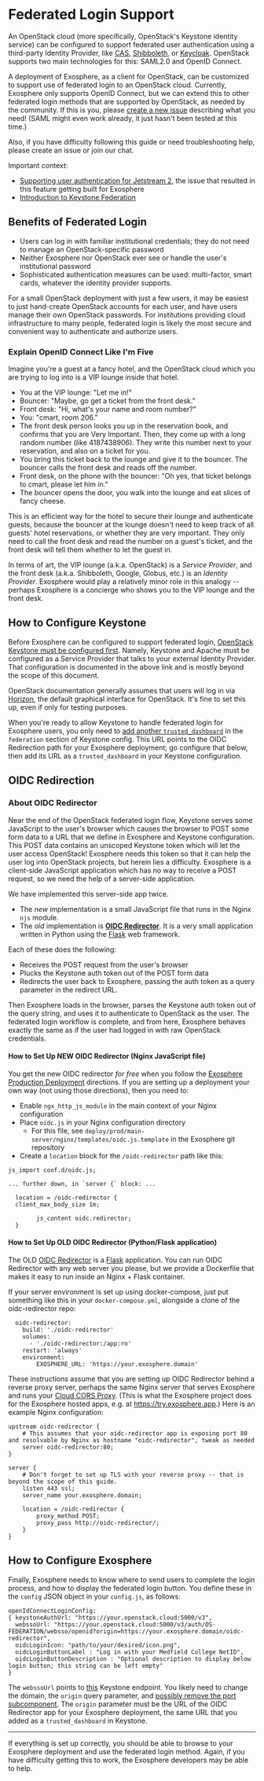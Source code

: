 # Federated Login Support

An OpenStack cloud (more specifically, OpenStack's Keystone identity service) can be configured to support federated user authentication using a third-party Identity Provider, like [CAS](https://apereo.github.io/cas/5.1.x/installation/OIDC-Authentication.html), [Shibboleth](https://wiki.shibboleth.net/confluence/display/DEV/Supported+Protocols), or [Keycloak](https://www.keycloak.org/docs/latest/securing_apps/). OpenStack supports two main technologies for this: SAML2.0 and OpenID Connect.

A deployment of Exosphere, as a client for OpenStack, can be customized to support use of federated login to an OpenStack cloud.  Currently, Exosphere only supports OpenID Connect, but we can extend this to other federated login methods that are supported by OpenStack, as needed by the community. If this is you, please [create a new issue](https://gitlab.com/exosphere/exosphere/-/issues/new) describing what you need! (SAML might even work already, it just hasn't been tested at this time.)

Also, if you have difficulty following this guide or need troubleshooting help, please create an issue or join our chat.

Important context:
- [Supporting user authentication for Jetstream 2](https://gitlab.com/exosphere/exosphere/-/issues/436), the issue that resulted in this feature getting built for Exosphere
- [Introduction to Keystone Federation](https://docs.openstack.org/keystone/latest/admin/federation/introduction.html)

## Benefits of Federated Login

- Users can log in with familiar institutional credentials; they do not need to manage an OpenStack-specific password
- Neither Exosphere nor OpenStack ever see or handle the user's institutional password
- Sophisticated authentication measures can be used: multi-factor, smart cards, whatever the identity provider supports.

For a small OpenStack deployment with just a few users, it may be easiest to just hand-create OpenStack accounts for each user, and have users manage their own OpenStack passwords. For institutions providing cloud infrastructure to many people, federated login is likely the most secure and convenient way to authenticate and authorize users.

### Explain OpenID Connect Like I'm Five

Imagine you're a guest at a fancy hotel, and the OpenStack cloud which you are trying to log into is a VIP lounge inside that hotel.

- You at the VIP lounge: "Let me in!"
- Bouncer: "Maybe, go get a ticket from the front desk."
- Front desk: "Hi, what's your name and room number?"
- You: "cmart, room 206."
- The front desk person looks you up in the reservation book, and confirms that you are Very Important. Then, they come up with a long random number (like 4187438906). They write this number next to your reservation, and also on a ticket for you.
- You bring this ticket back to the lounge and give it to the bouncer. The bouncer calls the front desk and reads off the number.
- Front desk, on the phone with the bouncer: "Oh yes, that ticket belongs to cmart, please let him in."
- The bouncer opens the door, you walk into the lounge and eat slices of fancy cheese.

This is an efficient way for the hotel to secure their lounge and authenticate guests, because the bouncer at the lounge doesn't need to keep track of all guests' hotel reservations, or whether they are very important. They only need to call the front desk and read the number on a guest's ticket, and the front desk will tell them whether to let the guest in.

In terms of art, the VIP lounge (a.k.a. OpenStack) is a _Service Provider_, and the front desk (a.k.a. Shibboleth, Google, Globus, etc.) is an _Identity Provider_.  Exosphere would play a relatively minor role in this analogy -- perhaps Exosphere is a concierge who shows you to the VIP lounge and the front desk.

## How to Configure Keystone

Before Exosphere can be configured to support federated login, [OpenStack Keystone must be configured first](https://docs.openstack.org/keystone/latest/admin/federation/configure_federation.html#setting-up-openid-connect
). Namely, Keystone and Apache must be configured as a Service Provider that talks to your external Identity Provider. That configuration is documented in the above link and is mostly beyond the scope of this document.

OpenStack documentation generally assumes that users will log in via [Horizon](https://docs.openstack.org/horizon/latest/), the default graphical interface for OpenStack. It's fine to set this up, even if only for testing purposes.

When you're ready to allow Keystone to handle federated login for Exosphere users,
you only need to [add another `trusted_dashboard`](https://docs.openstack.org/keystone/latest/admin/federation/configure_federation.html#add-a-trusted-dashboard-websso) in the `federation` section of Keystone config. This URL points to the OIDC Redirection path for your Exosphere deployment; go configure that below, then add its URL as a `trusted_dashboard` in your Keystone configuration.

## OIDC Redirection

### About OIDC Redirector

Near the end of the OpenStack federated login flow, Keystone serves some JavaScript to the user's browser which causes the browser to POST some form data to a URL that we define in Exosphere and Keystone configuration. This POST data contains an unscoped Keystone token which will let the user access OpenStack! Exosphere needs this token so that it can help the user log into OpenStack projects, but herein lies a difficulty. Exosphere is a client-side JavaScript application which has no way to receive a POST request, so we need the help of a server-side application.

We have implemented this server-side app twice.

- The _new_ implementation is a small JavaScript file that runs in the Nginx `njs` module.
- The _old_ implementation is [**OIDC Redirector**](https://gitlab.com/exosphere/oidc-redirector/). It is a very small application written in Python using the [Flask](https://flask.palletsprojects.com/) web framework.

Each of these does the following:

- Receives the POST request from the user's browser
- Plucks the Keystone auth token out of the POST form data
- Redirects the user back to Exosphere, passing the auth token as a query parameter in the redirect URL.

Then Exosphere loads in the browser, parses the Keystone auth token out of the query string, and uses it to authenticate to OpenStack as the user. The federated login workflow is complete, and from here, Exosphere behaves exactly the same as if the user had logged in with raw OpenStack credentials.

#### How to Set Up NEW OIDC Redirector (Nginx JavaScript file)

You get the new OIDC redirector _for free_ when you follow the [Exosphere Production Deployment](prod-deploy-maint.md) directions. If you are setting up a deployment your own way (not using those directions), then you need to:

- Enable `ngx_http_js_module` in the main context of your Nginx configuration
- Place `oidc.js` in your Nginx configuration directory
  - For this file, see `deploy/prod/main-server/nginx/templates/oidc.js.template` in the Exosphere git repository 
- Create a `location` block for the `/oidc-redirector` path like this:

```
js_import conf.d/oidc.js;

... further down, in `server {` block: ...

  location = /oidc-redirector {
  client_max_body_size 1m;

        js_content oidc.redirector;
  }
```

#### How to Set Up OLD OIDC Redirector (Python/Flask application)

The OLD [OIDC Redirector](https://gitlab.com/exosphere/oidc-redirector/) is a [Flask](https://flask.palletsprojects.com) application. You can run OIDC Redirector with any web server you please, but we provide a Dockerfile that makes it easy to run inside an Nginx + Flask container.

If your server environment is set up using docker-compose, just put something like this in your `docker-compose.yml`, alongside a clone of the oidc-redirector repo:

```
  oidc-redirector:
    build: './oidc-redirector'
    volumes:
      - './oidc-redirector:/app:ro'
    restart: 'always'
    environment:
        EXOSPHERE_URL: 'https://your.exosphere.domain'
```

These instructions assume that you are setting up OIDC Redirector behind a reverse proxy server, perhaps the same Nginx server that serves Exosphere and runs your [Cloud CORS Proxy](solving-cors-problem.md). (This is what the Exosphere project does for the Exosphere hosted apps, e.g. at <https://try.exosphere.app>.) Here is an example Nginx configuration:

```
upstream oidc-redirector {
    # This assumes that your oidc-redirector app is exposing port 80 and resolvable by Nginx as hostname "oidc-redirector", tweak as needed
    server oidc-redirector:80;
}

server {
    # Don't forget to set up TLS with your reverse proxy -- that is beyond the scope of this guide.
    listen 443 ssl;
    server_name your.exosphere.domain;

    location = /oidc-redirector {
        proxy_method POST;
        proxy_pass http://oidc-redirector/;
    }
}
```

## How to Configure Exosphere

Finally, Exosphere needs to know where to send users to complete the login process, and how to display the federated login button. You define these in the `config` JSON object in your `config.js`, as follows:

```
openIdConnectLoginConfig:
{ keystoneAuthUrl: "https://your.openstack.cloud:5000/v3",
  webssoUrl: "https://your.openstack.cloud:5000/v3/auth/OS-FEDERATION/websso/openid?origin=https://your.exosphere.domain/oidc-redirector",
  oidcLoginIcon: "path/to/your/desired/icon.png",
  oidcLoginButtonLabel : "Log in with your Medfield College NetID",
  oidcLoginButtonDescription : "Optional description to display below login button; this string can be left empty"
}
```

The `webssoUrl` points to [this](https://docs.openstack.org/api-ref/identity/v3-ext/?expanded=#web-single-sign-on-authentication-new-in-version-1-2) Keystone endpoint. You likely need to change the domain, the `origin` query parameter, and [possibly remove the port subcomponent](https://gitlab.com/exosphere/exosphere/-/issues/994). The `origin` parameter must be the URL of the OIDC Redirector app for your Exosphere deployment, the same URL that you added as a `trusted_dashboard` in Keystone.

---

If everything is set up correctly, you should be able to browse to your Exosphere deployment and use the federated login method. Again, if you have difficulty getting this to work, the Exosphere developers may be able to help.